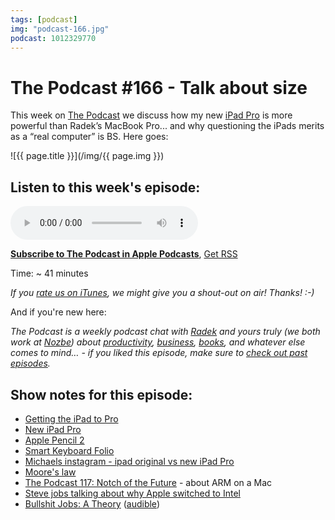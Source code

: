 ```yaml
---
tags: [podcast]
img: "podcast-166.jpg"
podcast: 1012329770
---
```


# The Podcast #166 - Talk about size

This week on [The Podcast][p] we discuss how my new [iPad Pro](/ipadonly) is more powerful than Radek’s MacBook Pro... and why questioning the iPads merits as a “real computer” is BS. Here goes:

<!--More-->

![{{ page.title }}](/img/{{ page.img }})

## Listen to this week's episode:

<audio controls>
<source src="https://files.nozbe.com/podcast/166.mp3" type="audio/mpeg">
</audio>

**[Subscribe to The Podcast in Apple Podcasts][i]**, [Get RSS][rss]

Time: ~ 41 minutes

*If you [rate us on iTunes][i], we might give you a shout-out on air! Thanks! :-)*

And if you're new here:

*The Podcast is a weekly podcast chat with [Radek][r] and yours truly (we both work at [Nozbe][n]) about [productivity](/productivity), [business](/business), [books](/books), and whatever else comes to mind… - if you liked this episode, make sure to [check out past episodes](/podcast).*

## Show notes for this episode:

  * [Getting the iPad to Pro](https://craigmod.com/essays/ipad_pro/)
  * [New iPad Pro](https://www.apple.com/shop/buy-ipad/ipad-pro)
  * [Apple Pencil 2](https://www.apple.com/shop/product/MU8F2AM/A/apple-pencil-2nd-generation)
  * [Smart Keyboard Folio](https://www.apple.com/lae/smart-keyboard/)
  * [Michaels instagram - ipad original vs new iPad Pro](https://www.instagram.com/p/BqNVWYolqBy/)
  * [Moore's law](https://en.wikipedia.org/wiki/Moore%27s_law)
  * [The Podcast 117: Notch of the Future](/podcast-117) - about ARM on a Mac
  * [Steve jobs talking about why Apple switched to Intel](https://www.youtube.com/watch?v=QzlepR2Yszc)
  * [Bullshit Jobs: A Theory](https://www.amazon.com/Bullshit-Jobs-Theory-David-Graeber/dp/150114331X/) ([audible](https://www.audible.com/pd/Bullshit-Jobs-Audiobook/B079YY41HL))

[y]: https://michael.gratis/thepodcastyt
[rss]: https://thepodcast.fm/episodes?format=RSS
[e]: /podcast-166

[p]: /podcast
[n]: https://michael.gratis/nozbe
[r]: https://michael.gratis/radex
[i]: https://michael.gratis/thepodcast
[o]: https://michael.gratis/ipadonly

